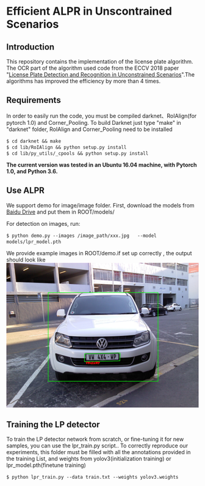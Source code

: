 # Efficient ALPR in Unscontrained Scenarios

## Introduction

This repository contains the  implementation of the license plate algorithm. The OCR part of the algorithm used code from the ECCV 2018 paper "[License Plate Detection and Recognition in Unconstrained Scenarios](https://github.com/sergiomsilva/alpr-unconstrained)".The algorithms has improved the efficiency by more than 4 times.


## Requirements

In order to easily run the code, you must be compiled darknet、RoIAlign(for pytorch 1.0) and Corner_Pooling.
To build Darknet just type "make" in "darknet" folder,  RoIAlign and Corner_Pooling need to be installed 

```shellscript
$ cd darknet && make
$ cd lib/RoIAlign && python setup.py install
$ cd lib/py_utils/_cpools && python setup.py install
```

**The current version was tested in an Ubuntu 16.04 machine, with Pytorch 1.0,  and Python 3.6.**

## Use ALPR

We support demo for image/image folder.
First, download the models from [Baidu Drive](https://pan.baidu.com/s/1oYj2Amz59YbEzC7FgdC1lQ) and put them in ROOT/models/

For detection on images, run:

```shellscript
$ python demo.py --images /image_path/xxx.jpg   --model models/lpr_model.pth
```

We provide example images in ROOT/demo.if set up correctly , the output should look like
![图1](demo/test/eu7.jpg) 


## Training the LP detector

To train the LP detector network from scratch, or fine-tuning it for new samples, you can use the lpr_train.py script.. To correctly reproduce our experiments, this folder must be filled with all the annotations provided in the training List, and weights from yolov3(initialization training) or lpr_model.pth(finetune training)

```shellscript
$ python lpr_train.py --data train.txt --weights yolov3.weights 
```

